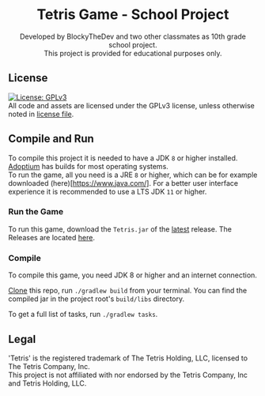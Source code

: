 <div style="text-align: center;">

# Tetris Game - School Project
Developed by BlockyTheDev and two other classmates as 10th grade school project.
<br>
This project is provided for educational purposes only.

</div>

## License
[![License: GPLv3](https://img.shields.io/badge/License-GPLv3-orange.svg)](LICENSE)
<br>
All code and assets are licensed under the GPLv3 license, unless otherwise noted in [license file](LICENSE).

## Compile and Run
To compile this project it is needed to have a JDK `8` or higher installed.
[Adoptium](https://adoptium.net/) has builds for most operating systems. 
<br>
To run the game, all you need is a JRE `8` or higher, which can be for example downloaded (here)[https://www.java.com/].
For a better user interface experience it is recommended to use a LTS JDK `11` or higher.

### Run the Game
To run this game, download the `Tetris.jar` of the <u>latest</u> release.
The Releases are located [here](https://github.com/BlockyTheDev/school-project-tetris/releases).


### Compile
To compile this game, you need JDK 8 or higher and an internet connection.

<u>Clone</u> this repo, run `./gradlew build` from your terminal.
You can find the compiled jar in the project root's `build/libs` directory.

To get a full list of tasks, run `./gradlew tasks`.


## Legal
'Tetris' is the registered trademark of The Tetris Holding, LLC, licensed to The Tetris Company, Inc.
<br>
This project is not affiliated with nor endorsed by the Tetris Company, Inc and Tetris Holding, LLC.